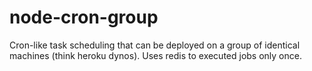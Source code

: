 node-cron-group
===============

Cron-like task scheduling that can be deployed on a group of identical machines (think heroku dynos). Uses redis to executed jobs only once.
